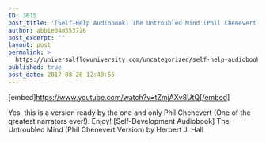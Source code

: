 ```yaml
---
ID: 3615
post_title: '[Self-Help Audiobook] The Untroubled Mind (Phil Chenevert Version!)'
author: abbie04m553726
post_excerpt: ""
layout: post
permalink: >
  https://universalflowuniversity.com/uncategorized/self-help-audiobook-the-untroubled-mind-phil-chenevert-version/
published: true
post_date: 2017-08-20 12:48:55
---
```

[embed]https://www.youtube.com/watch?v=tZmjAXv8UtQ[/embed]<br>
<p>Yes, this is a version ready by the one and only Phil Chenevert (One of the greatest narrators ever!). Enjoy!
[Self-Development Audiobook] The Untroubled Mind (Phil Chenevert Version) by Herbert J. Hall</p>